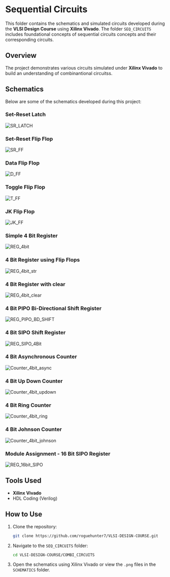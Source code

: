 # Sequential Circuits

This folder contains the schematics and simulated circuits developed during the **VLSI Design Course** using **Xilinx Vivado**. The folder `SEQ_CIRCUITS` includes foundational concepts of sequential circuits concepts and their corresponding circuits.

## Overview
The project demonstrates various circuits simulated under **Xilinx Vivado** to build an understanding of combinantional circuitss.

## Schematics
Below are some of the schematics developed during this project:

### Set-Reset Latch
![SR_LATCH](./SCHEMATICS/SR_LATCH.png)

### Set-Reset Flip Flop
![SR_FF](./SCHEMATICS/SR_FF.png)

### Data Flip Flop
![D_FF](./SCHEMATICS/D_FF.png)

### Toggle Flip Flop
![T_FF](./SCHEMATICS/T_FF.png)

### JK Flip Flop
![JK_FF](./SCHEMATICS/JK_FF.png)

### Simple 4 Bit Register
![REG_4bit](./SCHEMATICS/REG_4bit.png)

### 4 Bit Register using Flip Flops
![REG_4bit_str](./SCHEMATICS/REG_4bit_str.png)

### 4 Bit Register with clear
![REG_4bit_clear](./SCHEMATICS/REG_4bit_clear.png)

### 4 Bit PIPO Bi-Directional Shift Register
![REG_PIPO_BD_SHIFT](./SCHEMATICS/REG_PIPO_BD_SHIFT.png)

### 4 Bit SIPO Shift Register
![REG_SIPO_4Bit](./SCHEMATICS/REG_SIPO_4Bit.png)

### 4 Bit Asynchronous Counter
![Counter_4bit_async](./SCHEMATICS/Counter_4bit_async.png)

### 4 Bit Up Down Counter
![Counter_4bit_updown](./SCHEMATICS/Counter_4bit_updown.png)

### 4 Bit Ring Counter
![Counter_4bit_ring](./SCHEMATICS/Counter_4bit_ring.png)

### 4 Bit Johnson Counter
![Counter_4bit_johnson](./SCHEMATICS/Counter_4bit_johnson.png)

### Module Assignment - 16 Bit SIPO Register
![REG_16bit_SIPO](./SCHEMATICS/REG_16bit_SIPO.png)



## Tools Used
- **Xilinx Vivado**
- HDL Coding (Verilog)

## How to Use
1. Clone the repository:
   ```bash
   git clone https://github.com/roguehunter7/VLSI-DESIGN-COURSE.git
   ```
2. Navigate to the `SEQ_CIRCUITS` folder:
   ```bash
   cd VLSI-DESIGN-COURSE/COMBI_CIRCUITS
   ```
3. Open the schematics using Xilinx Vivado or view the `.png` files in the `SCHEMATICS` folder.



